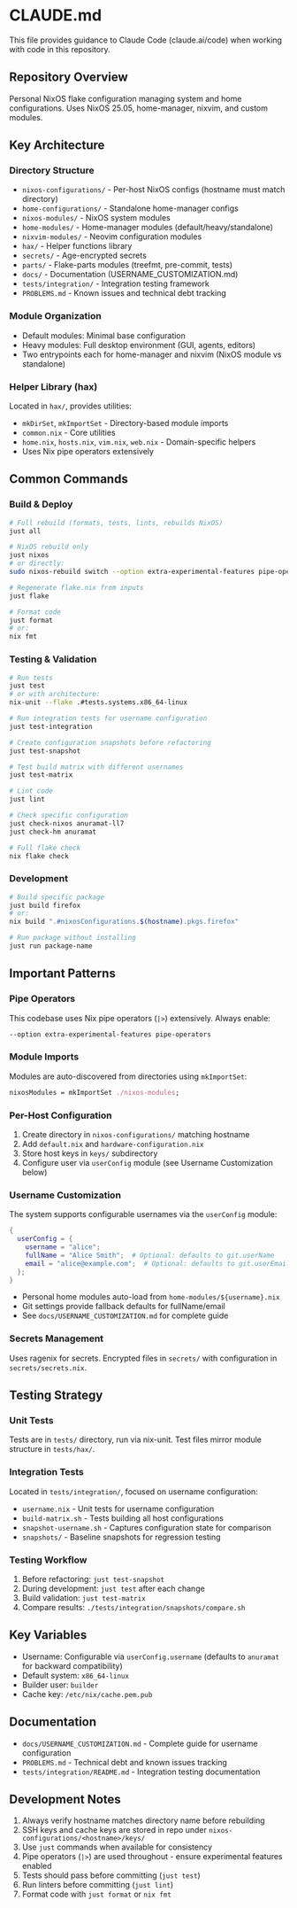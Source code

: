 # CLAUDE.md

This file provides guidance to Claude Code (claude.ai/code) when working with code in this repository.

## Repository Overview

Personal NixOS flake configuration managing system and home configurations. Uses NixOS 25.05, home-manager, nixvim, and custom modules.

## Key Architecture

### Directory Structure

- `nixos-configurations/` - Per-host NixOS configs (hostname must match directory)
- `home-configurations/` - Standalone home-manager configs
- `nixos-modules/` - NixOS system modules
- `home-modules/` - Home-manager modules (default/heavy/standalone)
- `nixvim-modules/` - Neovim configuration modules
- `hax/` - Helper functions library
- `secrets/` - Age-encrypted secrets
- `parts/` - Flake-parts modules (treefmt, pre-commit, tests)
- `docs/` - Documentation (USERNAME_CUSTOMIZATION.md)
- `tests/integration/` - Integration testing framework
- `PROBLEMS.md` - Known issues and technical debt tracking

### Module Organization

- Default modules: Minimal base configuration
- Heavy modules: Full desktop environment (GUI, agents, editors)
- Two entrypoints each for home-manager and nixvim (NixOS module vs standalone)

### Helper Library (hax)

Located in `hax/`, provides utilities:

- `mkDirSet`, `mkImportSet` - Directory-based module imports
- `common.nix` - Core utilities
- `home.nix`, `hosts.nix`, `vim.nix`, `web.nix` - Domain-specific helpers
- Uses Nix pipe operators extensively

## Common Commands

### Build & Deploy

```bash
# Full rebuild (formats, tests, lints, rebuilds NixOS)
just all

# NixOS rebuild only
just nixos
# or directly:
sudo nixos-rebuild switch --option extra-experimental-features pipe-operators --show-trace

# Regenerate flake.nix from inputs
just flake

# Format code
just format
# or:
nix fmt
```

### Testing & Validation

```bash
# Run tests
just test
# or with architecture:
nix-unit --flake .#tests.systems.x86_64-linux

# Run integration tests for username configuration
just test-integration

# Create configuration snapshots before refactoring
just test-snapshot

# Test build matrix with different usernames
just test-matrix

# Lint code
just lint

# Check specific configuration
just check-nixos anuramat-ll7
just check-hm anuramat

# Full flake check
nix flake check
```

### Development

```bash
# Build specific package
just build firefox
# or:
nix build ".#nixosConfigurations.$(hostname).pkgs.firefox"

# Run package without installing
just run package-name
```

## Important Patterns

### Pipe Operators

This codebase uses Nix pipe operators (`|>`) extensively. Always enable:

```bash
--option extra-experimental-features pipe-operators
```

### Module Imports

Modules are auto-discovered from directories using `mkImportSet`:

```nix
nixosModules = mkImportSet ./nixos-modules;
```

### Per-Host Configuration

1. Create directory in `nixos-configurations/` matching hostname
2. Add `default.nix` and `hardware-configuration.nix`
3. Store host keys in `keys/` subdirectory
4. Configure user via `userConfig` module (see Username Customization below)

### Username Customization

The system supports configurable usernames via the `userConfig` module:

```nix
{
  userConfig = {
    username = "alice";
    fullName = "Alice Smith";  # Optional: defaults to git.userName
    email = "alice@example.com";  # Optional: defaults to git.userEmail
  };
}
```

- Personal home modules auto-load from `home-modules/${username}.nix`
- Git settings provide fallback defaults for fullName/email
- See `docs/USERNAME_CUSTOMIZATION.md` for complete guide

### Secrets Management

Uses ragenix for secrets. Encrypted files in `secrets/` with configuration in `secrets/secrets.nix`.

## Testing Strategy

### Unit Tests
Tests are in `tests/` directory, run via nix-unit. Test files mirror module structure in `tests/hax/`.

### Integration Tests
Located in `tests/integration/`, focused on username configuration:
- `username.nix` - Unit tests for username configuration
- `build-matrix.sh` - Tests building all host configurations
- `snapshot-username.sh` - Captures configuration state for comparison
- `snapshots/` - Baseline snapshots for regression testing

### Testing Workflow
1. Before refactoring: `just test-snapshot`
2. During development: `just test` after each change
3. Build validation: `just test-matrix`
4. Compare results: `./tests/integration/snapshots/compare.sh`

## Key Variables

- Username: Configurable via `userConfig.username` (defaults to `anuramat` for backward compatibility)
- Default system: `x86_64-linux`
- Builder user: `builder`
- Cache key: `/etc/nix/cache.pem.pub`

## Documentation

- `docs/USERNAME_CUSTOMIZATION.md` - Complete guide for username configuration
- `PROBLEMS.md` - Technical debt and known issues tracking
- `tests/integration/README.md` - Integration testing documentation

## Development Notes

1. Always verify hostname matches directory name before rebuilding
2. SSH keys and cache keys are stored in repo under `nixos-configurations/<hostname>/keys/`
3. Use `just` commands when available for consistency
4. Pipe operators (`|>`) are used throughout - ensure experimental features enabled
5. Tests should pass before committing (`just test`)
6. Run linters before committing (`just lint`)
7. Format code with `just format` or `nix fmt`

